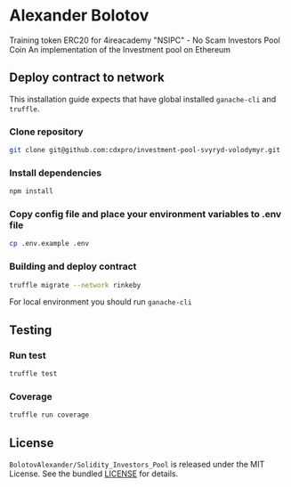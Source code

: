 # Alexander Bolotov

Training token ERC20 for 4ireacademy
"NSIPC" - No Scam Investors Pool Coin
An implementation of the Investment pool on Ethereum

## Deploy contract to network

This installation guide expects that have global installed `ganache-cli` and `truffle`.

### Clone repository

```bash
git clone git@github.com:cdxpro/investment-pool-svyryd-volodymyr.git
```

### Install dependencies
```bash
npm install
```

### Copy config file and place your environment variables to .env file

```bash
cp .env.example .env
```

### Building and deploy contract

```bash
truffle migrate --network rinkeby
```

For local environment you should run `ganache-cli`

## Testing

### Run test

```bash
truffle test
```

### Coverage

```bash
truffle run coverage
```

## License

`BolotovAlexander/Solidity_Investors_Pool` is released under the MIT License. See the bundled [LICENSE](./LICENSE) for details.
